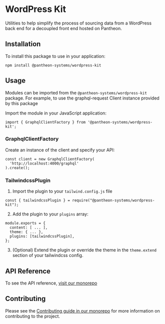 # WordPress Kit

Utilities to help simplify the process of sourcing data from a WordPress back
end for a decoupled front end hosted on Pantheon.

## Installation

To install this package to use in your application:

`npm install @pantheon-systems/wordpress-kit`

## Usage

Modules can be imported from the `@pantheon-systems/wordpress-kit` package. For
example, to use the graphql-request Client instance provided by this package

Import the module in your JavaScript application:

```
import { GraphqlClientFactory } from '@pantheon-systems/wordpress-kit';
```

### GraphqlClientFactory

Create an instance of the client and specify your API:

```
const client = new GraphqlClientFactory(
  'http://localhost:4000/graphql'
).create();
```

### TailwindcssPlugin

1. Import the plugin to your `tailwind.config.js` file

```
const { tailwindcssPlugin } = require("@pantheon-systems/wordpress-kit");
```

2. Add the plugin to your `plugins` array:

```
module.exports = {
  content: [ ... ],
  theme: { ... },
  plugins: [tailwindcssPlugin],
};
```

3. (Optional) Extend the plugin or override the theme in the `theme.extend`
   section of your tailwindcss config.

## API Reference

To see the API reference,
[visit our monorepo](https://github.com/pantheon-systems/decoupled-kit-js/blob/canary/web/docs/Packages/wordpress-kit/modules.md)

## Contributing

Please see the
[Contributing guide in our monorepo](https://github.com/pantheon-systems/decoupled-kit-js/blob/canary/CONTRIBUTING.md)
for more information on contributing to the project.
